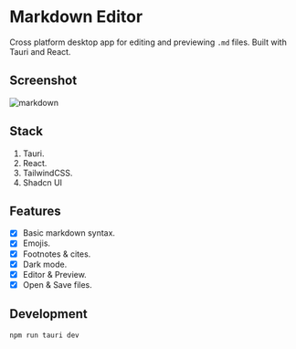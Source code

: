 # Markdown Editor

Cross platform desktop app for editing and previewing `.md` files. Built with Tauri and React.

## Screenshot
![markdown](https://github.com/danimydev/markdown-editor/assets/31113489/57a8081d-0418-4f12-9049-27e8ad45a46e)

## Stack
1. Tauri.
2. React.
3. TailwindCSS.
4. Shadcn UI

## Features

- [x] Basic markdown syntax.
- [x] Emojis.
- [x] Footnotes & cites.
- [x] Dark mode.
- [x] Editor & Preview.
- [x] Open & Save files.

## Development

```bash
npm run tauri dev
```
